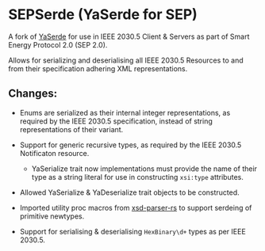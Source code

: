 # SEPSerde (YaSerde for SEP)

A fork of [YaSerde](https://github.com/media-io/yaserde) for use in IEEE 2030.5 Client & Servers as part of Smart Energy Protocol 2.0 (SEP 2.0).

Allows for serializing and deserialising all IEEE 2030.5 Resources to and from their specification adhering XML representations.

## Changes:

- Enums are serialized as their internal integer representations, as required by the IEEE 2030.5 specification, instead of string representations of their variant.

- Support for generic recursive types, as required by the IEEE 2030.5 Notificaton resource.
    - YaSerialize trait now implementations must provide the name of their type as a string literal for use in constructing `xsi:type` attributes.

- Allowed YaSerialize & YaDeserialize trait objects to be constructed.

- Imported utility proc macros from [xsd-parser-rs](https://github.com/lumeohq/xsd-parser-rs) to support serdeing of primitive newtypes.

- Support for serialising & deserialising `HexBinary\d+` types as per IEEE 2030.5.
